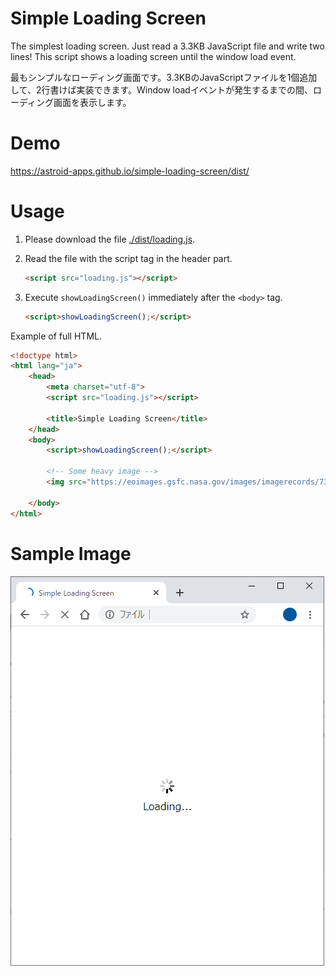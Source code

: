 # Simple Loading Screen
The simplest loading screen. Just read a 3.3KB JavaScript file and write two lines! This script shows a loading screen until the window load event.

最もシンプルなローディング画面です。3.3KBのJavaScriptファイルを1個追加して、2行書けば実装できます。Window loadイベントが発生するまでの間、ローディング画面を表示します。

# Demo

https://astroid-apps.github.io/simple-loading-screen/dist/

# Usage

1. Please download the file [./dist/loading.js](./dist/loading.js).
1. Read the file with the script tag in the header part.

   ```HTML
   <script src="loading.js"></script>
   ```
1. Execute ```showLoadingScreen()``` immediately after the ```<body>``` tag.

   ```HTML
   <script>showLoadingScreen();</script>
   ```
   
Example of full HTML.
```HTML
<!doctype html>
<html lang="ja">
	<head>
		<meta charset="utf-8">
		<script src="loading.js"></script>
		
		<title>Simple Loading Screen</title>
	</head>
	<body>
		<script>showLoadingScreen();</script>
		
		<!-- Some heavy image -->
		<img src="https://eoimages.gsfc.nasa.gov/images/imagerecords/73000/73884/world.topo.bathy.200411.3x5400x2700.jpg">
		
	</body>
</html>
```
# Sample Image

![sample](./sample.png)


